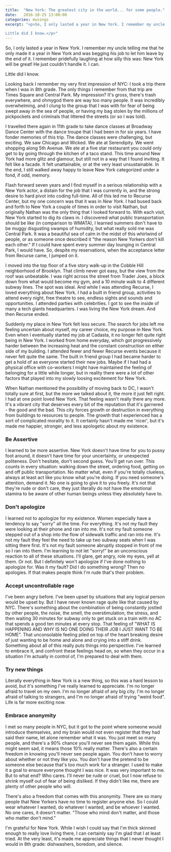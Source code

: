 ```yaml
---
title:  "New York: The greatest city in the world... for some people."
date:   2016-10-25 13:00:00
categories: musings
excerpt: "<p>So, I only lasted a year in New York. I remember my uncle telling me that he only made it a year in New York and was begging his job to let him leave by the end of it. I remember pridefully laughing at how silly this was: New York will be great! He just couldn't handle it. I can.<br><br>

Little did I know.</p>"
---
```


So, I only lasted a year in New York. I remember my uncle telling me that he only made it a year in New York and was begging his job to let him leave by the end of it. I remember pridefully laughing at how silly this was: New York will be great! He just couldn't handle it. I can.

Little did I know.

Looking back I remember my very first impression of NYC: I took a trip there when I was in 8th grade. The only things I remember from that trip are Times Square and Central Park. My impression? It's gross, there's trash everywhere, and ohmygod there are way too many people. It was incredibly overwhelming, and I clung to the group that I was with for fear of being swept away in the sea of people, or having my bag stolen by the millions of pickpockets and criminals that littered the streets (or so I was told).

I travelled there again in 11th grade to take dance classes at Broadway Dance Center with the dance troupe that I had been in for six years. I have fonder memories of this trip. The dance classes were challenging, but exciting. We saw Chicago and Wicked. We ate at Serendipity. We went shopping along 5th Avenue. We ate at a five star restaurant you could only get to by going through the kitchen of a taco stand. This time around New York had more glitz and glamour, but still not in a way that I found inviting. It felt like a facade. It felt unattainable, or at the very least unsustainable. In the end, I still walked away happy to leave New York categorized under a fond, if odd, memory.

Flash forward seven years and I find myself in a serious relationship with a New York actor, a distain for the job that I was currently in, and the strong desire to hard pivot into coding full-time. All of this led me to Recurse Center, but my one concern was that it was in _New York_. I had bused back and forth to New York a couple of times in order to visit Nathan, but originally Nathan was the only thing that I looked forward to. With each visit, New York started to dig its claws in. I discovered what public transportation should be like (in comparison to WMATA), I learned summers don't have to be muggy disgusting swamps of humidity, but what really sold me was Central Park. It was a beautiful sea of calm in the midst of this whirlwind of people, or as someone once described it "the reason New Yorkers don't kill each other." If I could have spent every summer day lounging in Central Park, I would have. So, despite my reservations, when the acceptance letter from Recurse came, I jumped on it.

I moved into the top floor of a five story walk-up in the Cobble Hill neighborhood of Brooklyn. That climb never got easy, but the view from the roof was unbeatable. I was right across the street from Trader Joes, a block down from what would become my gym, and a 10 minute walk to 4 different subway lines. The spot was ideal. And while I was attending Recurse, I loved everything about New York. I had a built in friend group, activities to attend every night, free theatre to see, endless sights and sounds and opportunities. I attended parties with celebrities. I got to see the inside of many a tech giants headquarters. I was living the New York dream. And then Recurse ended.

Suddenly my place in New York felt less secure. The search for jobs left me feeling uncertain about myself, my career choice, my purpose in New York. Even when I eventually started my job at Cadasta, it no longer felt quite right being in New York. I worked from home everyday, which got progressively harder between the increasing heat and the constant construction on either side of my building. I attended fewer and fewer Recurse events because it never felt quite the same. The built in friend group I had became harder to get a hold of as everyone started their new jobs. Maybe if I had had a physical office with co-workers I might have maintained the feeling of belonging for a little while longer, but in reality there were a lot of other factors that played into my slowly loosing excitement for New York.

When Nathan mentioned the possibility of moving back to DC, I wasn't totally sure at first, but the more we talked about it, the more it just felt right. I had at one point loved New York. That feeling wasn't really there any more. It's a vibrant city that deserves every bit of the reputation that it's garnered - the good and the bad. This city forces growth or destruction in everything from buildings to resources to people. The growth that I experienced has a sort of complicated morality to it. It certainly hasn't made me 'nicer', but it's made me happier, stronger, and less apologetic about my existence.

### Be Assertive

I learned to be more assertive. New York doesn't have time for you to pussy foot around, it doesn't have time for your uncertainty, or unexpected politeness. Don't hesitate, don't second guess. You'll get run over. This counts in every situation: walking down the street, ordering food, getting on and off public transportation. No matter what, even if you're totally clueless, always at least act like you know what you're doing. If you need someone's attention, demand it. No one is going to give it to you freely. It's not that they're rude or don't care, they just literally do not have the emotional stamina to be aware of other human beings unless they absolutely have to.

### Don't apologize

I learned not to apologize for my existence. Women especially have a tendency to say "sorry" all the time. For everything. It's not my fault they were looking at their phone and ran into me. It's not my fault someone stepped out of a shop into the flow of sidewalk traffic and ran into me. It's not my fault they feel the need to take up two subway seats when I was sitting there first. It's not my fault someone abruptly stopped in front of me so I ran into them. I'm learning to not let "sorry!" be an unconscious reaction to all of these situations. I'll glare, get angry, role my eyes, yell at them. Or not. But I definitely won't apologize if I've done nothing to apologize for. Was it my fault? Did I do something wrong? Then no apologies. If that makes people think I'm rude that's their problem.

### Accept uncontrollable rage

I've been angry before. I've been upset by situations that any logical person would be upset by. But I have never known rage quite like that caused by NYC. There's something about the combination of being constantly jostled by other people, the noise, the smell, the overstimulation, the stress, and then waiting 30 minutes for subway only to get stuck on a train with no AC that spends a good ten minutes at every stop. That feeling of "WHAT IS HAPPENING AND WHY IS NO ONE DOING THEIR JOB I JUST WANT TO BE HOME". That unconsolable feeling piled on top of the heart breaking desire of just wanting to be home and alone and crying into a stiff drink. Something about all of this really puts things into perspective. I've learned to embrace it, and confront these feelings head on, so when they occur in a situation I'm actually in control of, I'm prepared to deal with them.

### Try new things

Literally everything in New York is a new thing, so this was a hard lesson to avoid, but it's something I've really learned to appreciate. I'm no longer afraid to travel on my own. I'm no longer afraid of any big city. I'm no longer afraid of talking to strangers, and I'm no longer afraid of trying "weird food". Life is far more exciting now.

### Embrace anonymity

I met so many people in NYC, but it got to the point where someone would introduce themselves, and my brain would not even register that they had said their name, let alone remember what it was. You just meet so many people, and there's a 90% chance you'll never see them again. While this might seem sad, it means those 10% really matter. There's also a certain freedom in knowing you'll never see people again. You don't have to worry about whether or not they like you. You don't have the pretend to be someone else because that's too much work for a stranger. I used to make it a goal to ensure everyone thought I was nice. It was very important to me. But to what end? Who cares. I'll never be rude or cruel, but I now refuse to shrink myself out of fear of being disliked. If they didn't like me, there are plenty of other people who will.

There's also a freedom that comes with this anonymity. There are so many people that New Yorkers have no time to register anyone else. So I could wear whatever I wanted, do whatever I wanted, and be whoever I wanted. No one cares, it doesn't matter. "Those who mind don't matter, and those who matter don't mind."

I'm grateful for New York. While I wish I could say that I'm thick skinned enough to really love living there, I can certainly say I'm glad that I at least tried. At the very least, it's made me appreciate things that I never thought I would in 8th grade: dishwashers, boredom, and silence.